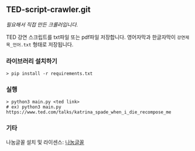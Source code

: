 ## TED-script-crawler.git

_필요해서 직접 만든 크롤러입니다._

TED 강연 스크립트를 txt파일 또는 pdf파일 저장합니다.
영어자막과 한글자막이 `강연제목_언어.txt` 형태로 저장됩니다.


### 라이브러리 설치하기
```
> pip install -r requirements.txt
```

### 실행
```
> python3 main.py <ted link>
# ex) python3 main.py https://www.ted.com/talks/katrina_spade_when_i_die_recompose_me
```


### 기타
나눔글꼴 설치 및 라이센스: [나눔글꼴](https://hangeul.naver.com/2017/nanum)